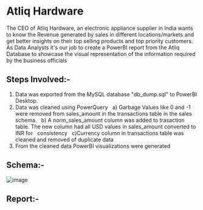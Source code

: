 # Atliq Hardware

The CEO of Atliq Hardware, an electronic appliance supplier in India wants to know the Revenue generated by sales in different locations/markets and get better insights on their top selling products and top priority customers. As Data Analysts it's our job to create a PowerBI report from the Atliq Database to showcase the visual representation of the information required by the business officials

## Steps Involved:-
1) Data was exported from the MySQL database "db_dump.sql" to PowerBI Desktop.
2) Data was cleaned using PowerQuery
&nbsp; a) Garbage Values like 0 and -1 were removed from sales_amount in the transactions table in the sales schema. 
&nbsp; b) A norm_sales_amount column was added to trasaction table. The new column had all USD values in sales_amount converted to INR for 
&nbsp; consistency
&nbsp; c)Currency column in transactions table was cleaned and removed of duplicate data
3) From the cleaned data PowerBI visualizations were generated

## Schema:-
![image](https://github.com/AkshayJay-99/Atliq_Hardware_PowerBI/assets/89893927/43e6a359-b895-4fd6-95d2-3ac23300140c)


## Report:-
